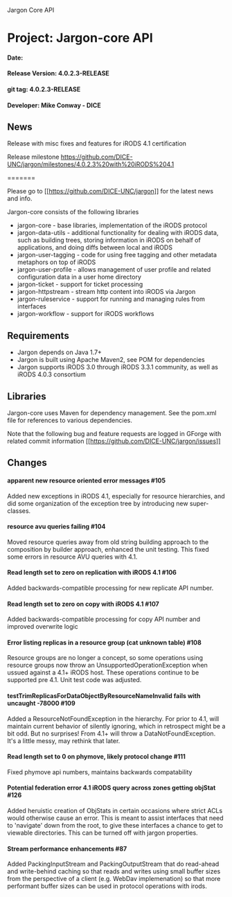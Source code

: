 
Jargon Core API


# Project: Jargon-core API
#### Date:
#### Release Version: 4.0.2.3-RELEASE
#### git tag: 4.0.2.3-RELEASE
#### Developer: Mike Conway - DICE

## News

Release with misc fixes and features for iRODS 4.1 certification

Release  milestone https://github.com/DICE-UNC/jargon/milestones/4.0.2.3%20with%20iRODS%204.1

=======

Please go to [[https://github.com/DICE-UNC/jargon]] for the latest news and info.

Jargon-core consists of the following libraries

* jargon-core - base libraries, implementation of the iRODS protocol
* jargon-data-utils - additional functionality for dealing with iRODS data, such as building trees, storing information in iRODS on behalf of applications, and doing diffs between local and iRODS
* jargon-user-tagging - code for using free tagging and other metadata metaphors on top of iRODS
* jargon-user-profile - allows management of user profile and related configuration data in a user home directory
* jargon-ticket - support for ticket processing
* jargon-httpstream - stream http content into iRODS via Jargon
* jargon-ruleservice - support for running and managing rules from interfaces
* jargon-workflow - support for iRODS workflows

## Requirements

* Jargon depends on Java 1.7+
* Jargon is built using Apache Maven2, see POM for dependencies
* Jargon supports iRODS 3.0 through iRODS 3.3.1 community, as well as iRODS 4.0.3 consortium

## Libraries

Jargon-core uses Maven for dependency management.  See the pom.xml file for references to various dependencies.

Note that the following bug and feature requests are logged in GForge with related commit information [[https://github.com/DICE-UNC/jargon/issues]]

## Changes

####  apparent new resource oriented error messages #105 

Added new exceptions in iRODS 4.1, especially for resource hierarchies, and did some organization of the exception tree by introducing new super-classes.

####  resource avu queries failing #104 

Moved resource queries away from old string building approach to the composition by builder approach, enhanced the unit testing.  This fixed some errors in resource AVU queries with 4.1.

####  Read length set to zero on replication with iRODS 4.1 #106 

Added backwards-compatible processing for new replicate API number.  

####  Read length set to zero on copy with iRODS 4.1 #107 

Added backwards-compatible processing for copy API number and improved overwrite logic

####  Error listing replicas in a resource group (cat unknown table) #108 

Resource groups are no longer a concept, so some operations using resource groups now throw an UnsupportedOperationException when ussued against a 4.1+ iRODS host.  These operations continue to be supported pre 4.1.  Unit test code was adjusted.

#### testTrimReplicasForDataObjectByResourceNameInvalid fails with uncaught -78000 #109

Added a ResourceNotFoundException in the hierarchy.  For prior to 4.1, will maintain current behavior of silently ignoring, which in retrospect might be a bit odd.  But no surprises!  From 4.1+ will throw a DataNotFoundException.  It's a little messy, may rethink that later.

####  Read length set to 0 on phymove, likely protocol change #111 

Fixed phymove api numbers, maintains backwards compatability

#### Potential federation error 4.1 iRODS query across zones getting objStat #126

Added heruistic creation of ObjStats in certain occasions where strict ACLs would otherwise cause an error.  This is meant to assist interfaces that need to 'navigate' down from the root, to give these interfaces a chance to get to viewable directories.  This can be turned off with jargon properties.

#### Stream performance enhancements #87

Added PackingInputStream and PackingOutputStream that do read-ahead and write-behind caching so that reads and writes using small buffer sizes from the perspective of a client (e.g. WebDav implemenation)
so that more performant buffer sizes can be used in protocol operations with irods.